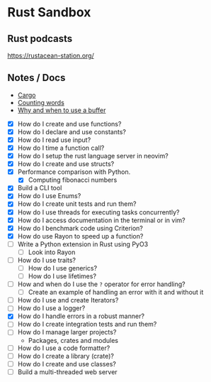 # Rust Sandbox 

## Rust podcasts

https://rustacean-station.org/

## Notes / Docs

- [Cargo](docs/cargo.md)
- [Counting words](docs/count_words.md)
- [Why and when to use a buffer](docs/buffer.md)
 
 - [x] How do I create and use functions?
 - [x] How do I declare and use constants?
 - [x] How do I read use input?
 - [x] How do I time a function call?
 - [x] How do I setup the rust language server in neovim?
 - [x] How do I create and use structs?
 - [x] Performance comparison with Python.
   - [x] Computing fibonacci numbers
 - [x] Build a CLI tool
 - [x] How do I use Enums?
 - [x] How do I create unit tests and run them?
 - [x] How do I use threads for executing tasks concurrently?
 - [x] How do I access documentation in the terminal or in vim?
 - [x] How do I benchmark code using Criterion?
 - [x] How do use Rayon to speed up a function?
 - [ ] Write a Python extension in Rust using PyO3
   - [ ] Look into Rayon
 - [ ] How do I use traits?
   - [ ] How do I use generics?
   - [ ] How do I use lifetimes?
 - [ ] How and when do I use the `?` operator for error handling?
   - [ ] Create an example of handling an error with it and without it
 - [ ] How do I use and create Iterators?
 - [ ] How do I use a logger?
 - [x] How do I handle errors in a robust manner?
 - [ ] How do I create integration tests and run them?
 - [ ] How do I manage larger projects? 
   - Packages, crates and modules
 - [ ] How do I use a code formatter?
 - [ ] How do I create a library (crate)?
 - [ ] How do I create and use classes?
 - [ ] Build a multi-threaded web server
